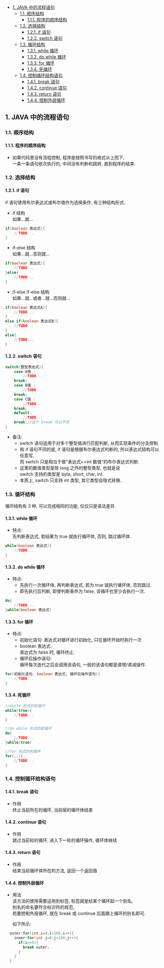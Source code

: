<!-- TOC -->

- [1. JAVA 中的流程语句](#1-java-中的流程语句)
  - [1.1. 顺序结构](#11-顺序结构)
    - [1.1.1. 程序的顺序结构](#111-程序的顺序结构)
  - [1.2. 选择结构](#12-选择结构)
    - [1.2.1. if 语句](#121-if-语句)
    - [1.2.2. switch 语句](#122-switch-语句)
  - [1.3. 循环结构](#13-循环结构)
    - [1.3.1. while 循环](#131-while-循环)
    - [1.3.2. do while 循环](#132-do-while-循环)
    - [1.3.3. for 循环](#133-for-循环)
    - [1.3.4. 死循环](#134-死循环)
  - [1.4. 控制循环结构语句](#14-控制循环结构语句)
    - [1.4.1. break 语句](#141-break-语句)
    - [1.4.2. continue 语句](#142-continue-语句)
    - [1.4.3. return 语句](#143-return-语句)
    - [1.4.4. 控制外层循环](#144-控制外层循环)

<!-- /TOC -->

## 1. JAVA 中的流程语句

### 1.1. 顺序结构

#### 1.1.1. 程序的顺序结构  
- 如果代码里没有流程控制, 程序是按照书写的格式从上而下,  
  一条一条语句依次执行的, 中间没有判断和跳转, 直到程序的结束.

### 1.2. 选择结构

#### 1.2.1. if 语句
if 语句使用布尔表达式或布尔值作为选择条件, 有三种结构形式.
- if 结构   
  如果...就...
```java
if(boolean 表达式){
    //TODO...
}
```

- if-else 结构     
  如果...就...否则就...
```java
if(boolean 表达式){
    //TODO...
}else{
    //TODO...
}
```

- if-else if-else 结构    
  如果...就...或者...就...否则就...
```java
if(boolean 表达式A){
    //TODO...
}
else if(boolean 表达式B){
    //TODO...
}
else{
    //TODO...
}
```

#### 1.2.2. switch 语句
```java
switch(整型表达式){
    case A值 :
        //TODO...
    break;
    case B值 :
        //TODO...
    break;
    case C值 :
        //TODO...
    break;
    default:
        //TODO...
    break;//这个 break 可以不写
}  
```
- 备注:  
  - switch 语句适用于对多个整型值进行匹配判断, 从而实现条件的分支控制.  
  - 和 if 语句不同的是, if 语句是根据布尔表达式判断的, 所以表达式结构可以任意写,    
  而 switch 只是相当于做"表达式==int 数值"的布尔表达式判断.  
  - 这里的数值类型是除 long 之外的整型类型, 也就是说  
  switch 支持的类型是 byte, short, char, int.  
  - 本质上, switch 只支持 int 类型, 其它类型会隐式转换.

### 1.3. 循环结构
循环结构有 3 种, 可以完成相同的功能, 仅仅只是语法差异.

#### 1.3.1. while 循环
- 特点:  
  先判断表达式, 若结果为 true 就执行循环体, 否则, 跳过循环体.

```java
while(boolean 表达式){
    //TODO...
}
```

#### 1.3.2. do while 循环
- 特点:  
  - 先执行一次循环体, 再判断表达式, 若为 true 就执行循环体, 否则跳过.  
  - 即先执行后判断, 即使判断条件为 false, 该循环也至少会执行一次.

```java
do{
    //TODO...
}while(boolean 表达式)
```

#### 1.3.3. for 循环
- 特点:  
  - 初始化语句: 
    表达式对循环进行初始化, 只在循环开始时执行一次
  - boolean 表达式:  
    表达式为 false 时, 循环终止.
  - 循环后操作语句:   
    循环每次迭代之后会调用该语句, 一般的该语句都是递增/递减操作.
```java
for(初始化语句; boolean 表达式; 循环后操作语句){
    //TODO...
}
```

#### 1.3.4. 死循环
```java
//while 形式的死循环
while(true){
    //TODO...
}

//do while 形式的死循环
do{
    //TODO...
}while(true)

//for 形式的死循环
for(;;){
    //TODO...
}
```

### 1.4. 控制循环结构语句

#### 1.4.1. break 语句
- 作用  
  终止当前所在的循环, 当前层的循环体结束


#### 1.4.2. continue 语句
- 作用  
  跳过当前轮的循环, 进入下一轮的循环操作, 循环体继续

#### 1.4.3. return 语句
- 作用  
  结束当前循环体所在的方法, 返回一个返回值

#### 1.4.4. 控制外层循环
- 用法  
  该方法的使用需要运用到标签, 标签就是给某个循环起一个别名,  
  别名的命名要符合标识符的规范,  
  若要控制外层循环, 就在 break 或 continue 后面跟上循环的别名即可.

  如下所示:
```java
  outer:for(int i=0;i<100;i++){
    inner:for(int j=0;j<100;j++){
      if(i==5){
        break outer;
      }
    }
  }
```


